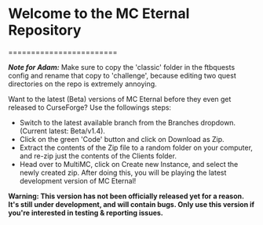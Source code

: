 # Welcome to the MC Eternal Repository
========================

***Note for Adam:***
Make sure to copy the 'classic' folder in the ftbquests config and rename that copy to 'challenge', because editing two quest directories on the repo is extremely annoying.

Want to the latest (Beta) versions of MC Eternal before they even get released to CurseForge? Use the followings steps:
- Switch to the latest available branch from the Branches dropdown. (Current latest: Beta/v1.4).
- Click on the green 'Code' button and click on Download as Zip.
- Extract the contents of the Zip file to a random folder on your computer, and re-zip just the contents of the Clients folder.
- Head over to MultiMC, click on Create new Instance, and select the newly created zip.
After doing this, you will be playing the latest development version of MC Eternal!

**Warning: This version has not been officially released yet for a reason. It's still under development, and will contain bugs. Only use this version if you're interested in testing & reporting issues.**
